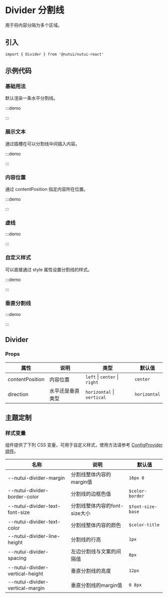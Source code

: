 # Divider 分割线

用于将内容分隔为多个区域。

## 引入

```tsx
import { Divider } from '@nutui/nutui-react'
```

## 示例代码

### 基础用法

默认渲染一条水平分割线。

:::demo

<CodeBlock src='h5/demo1.tsx'></CodeBlock>

:::

### 展示文本

通过插槽在可以分割线中间插入内容。

:::demo

<CodeBlock src='h5/demo2.tsx'></CodeBlock>

:::

### 内容位置

通过 contentPosition 指定内容所在位置。

:::demo

<CodeBlock src='h5/demo3.tsx'></CodeBlock>

:::

### 虚线

:::demo

<CodeBlock src='h5/demo4.tsx'></CodeBlock>

:::

### 自定义样式

可以直接通过 style 属性设置分割线的样式。

:::demo

<CodeBlock src='h5/demo5.tsx'></CodeBlock>

:::

### 垂直分割线

:::demo

<CodeBlock src='h5/demo6.tsx'></CodeBlock>

:::

## Divider

### Props

| 属性 | 说明 | 类型 | 默认值 |
| --- | --- | --- | --- |
| contentPosition | 内容位置 | `left` \| `center` \| `right` | `center` |
| direction | 水平还是垂直类型 | `horizontal` \| `vertical` | `horizontal` |

## 主题定制

### 样式变量

组件提供了下列 CSS 变量，可用于自定义样式，使用方法请参考 [ConfigProvider 组件](#/zh-CN/component/configprovider)。

| 名称 | 说明 | 默认值 |
| --- | --- | --- |
| \--nutui-divider-margin | 分割线整体内容的margin值 | `16px 0` |
| \--nutui-divider-border-color | 分割线的边框色值 | `$color-border` |
| \--nutui-divider-text-font-size | 分割线整体内容的font-size大小 | `$font-size-base` |
| \--nutui-divider-text-color | 分割线整体内容的颜色 | `$color-title` |
| \--nutui-divider-line-height | 分割线的行高 | `1px` |
| \--nutui-divider-spacing | 左边分割线与文案的间隔值 | `8px` |
| \--nutui-divider-vertical-height | 垂直分割线的高度 | `12px` |
| \--nutui-divider-vertical-margin | 垂直分割线的margin值 | `0 8px` |
